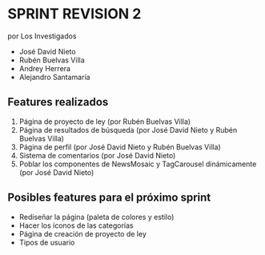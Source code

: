 # SPRINT REVISION 2

por Los Investigados
- José David Nieto
- Rubén Buelvas Villa
- Andrey Herrera
- Alejandro Santamaría

## Features realizados
1. Página de proyecto de ley (por Rubén Buelvas Villa)
2. Página de resultados de búsqueda (por José David Nieto y Rubén Buelvas Villa)
3. Página de perfil (por José David Nieto y Rubén Buelvas Villa)
4. Sistema de comentarios (por José David Nieto)
5. Poblar los componentes de NewsMosaic y TagCarousel dinámicamente (por José David Nieto)

## Posibles features para el próximo sprint
- Rediseñar la página (paleta de colores y estilo)
- Hacer los íconos de las categorías
- Página de creación de proyecto de ley
- Tipos de usuario
